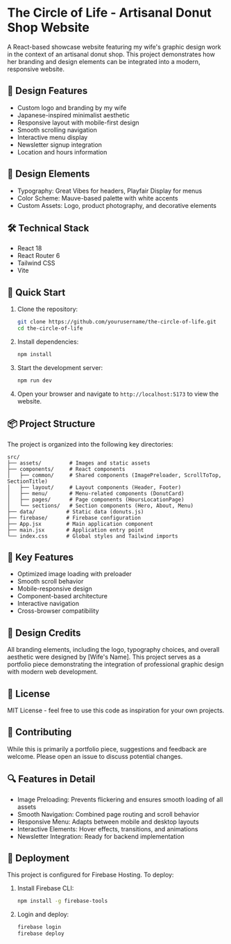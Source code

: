 # The Circle of Life - Artisanal Donut Shop Website

A React-based showcase website featuring my wife's graphic design work in the context of an artisanal donut shop. This project demonstrates how her branding and design elements can be integrated into a modern, responsive website.

## 🎨 Design Features
- Custom logo and branding by my wife
- Japanese-inspired minimalist aesthetic
- Responsive layout with mobile-first design
- Smooth scrolling navigation
- Interactive menu display
- Newsletter signup integration
- Location and hours information

## 🎨 Design Elements
- Typography: Great Vibes for headers, Playfair Display for menus
- Color Scheme: Mauve-based palette with white accents
- Custom Assets: Logo, product photography, and decorative elements

## 🛠 Technical Stack
- React 18
- React Router 6
- Tailwind CSS
- Vite

## 🚀 Quick Start

1. Clone the repository:
   ```bash
   git clone https://github.com/yourusername/the-circle-of-life.git
   cd the-circle-of-life
   ```  

2. Install dependencies:
   ```bash
   npm install
   ```

3. Start the development server:
   ```bash
   npm run dev
   ```

4. Open your browser and navigate to `http://localhost:5173` to view the website.

## 📦 Project Structure

The project is organized into the following key directories:

    src/
    ├── assets/         # Images and static assets
    ├── components/     # React components
    │   ├── common/     # Shared components (ImagePreloader, ScrollToTop, SectionTitle)
    │   ├── layout/     # Layout components (Header, Footer)
    │   ├── menu/       # Menu-related components (DonutCard)
    │   ├── pages/      # Page components (HoursLocationPage)
    │   └── sections/   # Section components (Hero, About, Menu)
    ├── data/          # Static data (donuts.js)
    ├── firebase/      # Firebase configuration
    ├── App.jsx        # Main application component
    ├── main.jsx       # Application entry point
    └── index.css      # Global styles and Tailwind imports
    
## 📱 Key Features
- Optimized image loading with preloader
- Smooth scroll behavior
- Mobile-responsive design
- Component-based architecture
- Interactive navigation
- Cross-browser compatibility

## 🎨 Design Credits
All branding elements, including the logo, typography choices, and overall aesthetic were designed by [Wife's Name]. This project serves as a portfolio piece demonstrating the integration of professional graphic design with modern web development.

## 📄 License
MIT License - feel free to use this code as inspiration for your own projects.

## 🤝 Contributing
While this is primarily a portfolio piece, suggestions and feedback are welcome. Please open an issue to discuss potential changes.

## 🔍 Features in Detail
- Image Preloading: Prevents flickering and ensures smooth loading of all assets
- Smooth Navigation: Combined page routing and scroll behavior
- Responsive Menu: Adapts between mobile and desktop layouts
- Interactive Elements: Hover effects, transitions, and animations
- Newsletter Integration: Ready for backend implementation

## 🚀 Deployment
This project is configured for Firebase Hosting. To deploy:

1. Install Firebase CLI:
   ```bash
   npm install -g firebase-tools
   ```

2. Login and deploy:
   ```bash
   firebase login
   firebase deploy
   ```
    